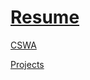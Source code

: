 # [Resume](https://github.com/oyEEw2iZdytHfcy7vQdznNRngogSEh3fRzATZLu/-My-fw2LwtdbCDQB4xXJ76Ym-ASBUYUmAhb-QcW9J6vzfaqndK-ogwwx-o-8hae-gVA/blob/main/Resume.pdf)

[CSWA](https://github.com/oyEEw2iZdytHfcy7vQdznNRngogSEh3fRzATZLu/-My-fw2LwtdbCDQB4xXJ76Ym-ASBUYUmAhb-QcW9J6vzfaqndK-ogwwx-o-8hae-gVA/blob/main/CSWA.pdf)

[Projects](https://github.com/oyEEw2iZdytHfcy7vQdznNRngogSEh3fRzATZLu/-My-fw2LwtdbCDQB4xXJ76Ym-ASBUYUmAhb-QcW9J6vzfaqndK-ogwwx-o-8hae-gVA/tree/main/Projects)
